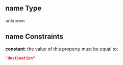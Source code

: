 ## name Type

unknown

## name Constraints

**constant**: the value of this property must be equal to:

```json
"destination"
```
